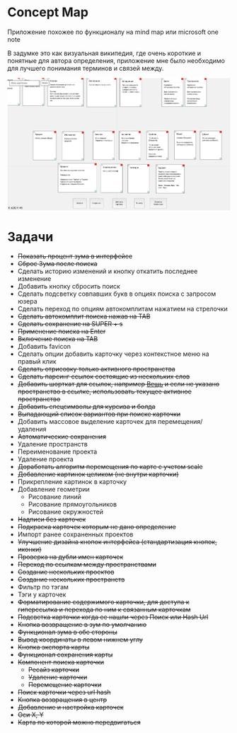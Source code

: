 # Concept Map

Приложение похожее по функционалу на mind map или microsoft one note

В задумке это как визуальная википедия, где очень короткие и понятные для автора определения, приложение мне было необходимо для лучшего понимания терминов и связей между.

![Interface Screenshot](/doc/screen.png?raw=true "2020.05.27")

# Задачи

- ~~Показать процент зума в интерфейсе~~
- ~~Сброс Зума после поиска~~
- Сделать историю изменений и кнопку откатить последнее изменение
- Добавить кнопку сбросить поиск
- Сделать подсветку совпавших букв в опциях поиска с запросом юзера
- Сделать переход по опциям автокомплитам нажатием на стрелочки
- ~~Сделать автокомплит поиска нажав на TAB~~
- ~~Сделать сохранение на SUPER + s~~
- ~~Применение поиска на Enter~~
- ~~Включение поиска на TAB~~
- Добавить favicon
- Сделать опции добавить карточку через контекстное меню на правый клик
- ~~Сделать отрисовку только активного пространства~~
- ~~Сделать парсинг ссылок состоящие из нескольких слов~~
- ~~Добавить шорткат для ссылок, например [Вещь](Вещь) и если не указано пространство в ссылке, использовать текущее активное пространство~~
- ~~Добавить спецсимволы для курсива и болда~~
- ~~Выпадающий список вариантов при поиске карточки~~
- Добавить массовое выделение карточек для перемещения/удаления
- ~~Автоматические сохранения~~
- Удаление пространств
- Переименование проекта
- Удаление проекта
- ~~Доработать алгоритм перемещения по карте с учетом scale~~
- ~~Добавление картинок целиком (не внутри карточки)~~
- Прикрепление картинок в карточку
- Добавление геометрии
	- Рисование линий
	- Рисование прямоугольников
	- Рисование окружностей
- ~~Надписи без карточек~~
- ~~Подкраска карточек которым не дано определение~~
- Импорт ранее сохраненных проектов
- ~~Улучшение дизайна кнопок интерфейса (стандартизация кнопок, иконки)~~
- ~~Проверка на дубли имен карточек~~
- ~~Переход по ссылкам между пространствами~~
- ~~Создание нескольких проектов~~
- ~~Создание нескольких пространств~~
- Фильтр по тэгам
- Тэги у карточек
- ~~Форматирование содержимого карточки, для доступа к гиперссылка и перехода по ним к связанным карточкам~~
- ~~Подсветка карточки когда ее нашли через Поиск или Hash Url~~
- ~~Кнопка возвращение в зум по умолчанию~~
- ~~Функционал зума в обе стороны~~
- ~~Вывод координаты в левом нижнем углу~~
- ~~Кнопка экспорта карты~~
- ~~Функционал сохранения карты~~
- ~~Компонент поиска карточки~~
	- ~~Ресайз карточки~~
	- ~~Удаление карточки~~
	- ~~Перемещение карточки~~
- ~~Поиск карточки через url hash~~ 
- ~~Кнопка возвращения в центр~~
- ~~Добавление и настройка карточек~~
- ~~Оси X, Y~~
- ~~Карта по которой можно передвигаться~~